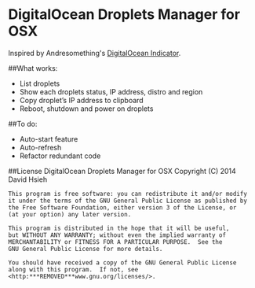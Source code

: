 # DigitalOcean Droplets Manager for OSX

Inspired by Andresomething's [DigitalOcean Indicator](http:***REMOVED***blog.andrewsomething.com/2014/04/25/digitalocean-indicator-release/).

##What works:

- List droplets
- Show each droplets status, IP address, distro and region
- Copy droplet’s IP address to clipboard
- Reboot, shutdown and power on droplets

##To do: 

- Auto-start feature
- Auto-refresh
- Refactor redundant code

##License
DigitalOcean Droplets Manager for OSX Copyright (C) 2014 David Hsieh

    This program is free software: you can redistribute it and/or modify
    it under the terms of the GNU General Public License as published by
    the Free Software Foundation, either version 3 of the License, or
    (at your option) any later version.

    This program is distributed in the hope that it will be useful,
    but WITHOUT ANY WARRANTY; without even the implied warranty of
    MERCHANTABILITY or FITNESS FOR A PARTICULAR PURPOSE.  See the
    GNU General Public License for more details.

    You should have received a copy of the GNU General Public License
    along with this program.  If not, see <http:***REMOVED***www.gnu.org/licenses/>.